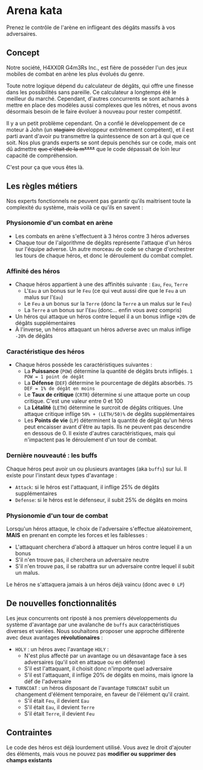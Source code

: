 # Arena kata

Prenez le contrôle de l'arène en infligeant des dégâts massifs à vos adversaires.

## Concept

Notre société, H4XX0R G4m3Rs Inc., est fière de posséder l'un des jeux mobiles
de combat en arène les plus évolués du genre.

Toute notre logique dépend du calculateur de dégâts, qui offre une finesse dans les possibilités
sans pareille.
Ce calculateur a longtemps été le meilleur du marché. Cependant, d'autres concurrents se sont
acharnés à mettre en place des modèles aussi complexes que les nôtres, et nous avons désormais
besoin de le faire évoluer à nouveau pour rester compétitif.

Il y a un petit problème cependant. On a confié le développement de ce moteur à John (un ~~stagiaire~~ développeur
extrêmement compétent), et il est parti avant d'avoir pu transmettre la quintessence de son art à qui que ce
soit. Nos plus grands experts se sont depuis penchés sur ce code, mais ont dû admettre ~~que c'était de la m\*\*\*\*~~
que le code dépassait de loin leur capacité de compréhension.

C'est pour ça que vous êtes là.

## Les règles métiers

Nos experts fonctionnels ne peuvent pas garantir qu'ils maitrisent toute la complexité du système,
mais voilà ce qu'ils en savent :

### Physionomie d'un combat en arène

- Les combats en arène s'effectuent à 3 héros contre 3 héros adverses
- Chaque tour de l'algorithme de dégâts représente l'attaque d'un héros sur l'équipe adverse.
  Un autre morceau de code se charge d'orchestrer les tours de chaque héros, et donc le déroulement
  du combat complet.

### Affinité des héros

- Chaque héros appartient à une des affinités suivante : `Eau`, `Feu`, `Terre`
  - L'`Eau` a un bonus sur le `Feu` (ce qui veut aussi dire que le `Feu` a un malus sur l'`Eau`)
  - Le `Feu` a un bonus sur la `Terre` (donc la `Terre` a un malus sur le `Feu`)
  - La `Terre` a un bonus sur l'`Eau` (donc... enfin vous avez compris)
- Un héros qui attaque un héros contre lequel il a un bonus inflige `+20%` de dégâts supplémentaires
- À l'inverse, un héros attaquant un héros adverse avec un malus inflige `-20%` de dégâts

### Caractéristique des héros

- Chaque héros possède les caractéristiques suivantes :
  - La **Puissance** (`POW`) détermine la quantité de dégâts bruts infligés. `1 POW = 1 point de dégât`
  - La **Défense** (`DEF`) détermine le pourcentage de dégâts absorbés. `75 DEF = 1% de dégât en moins`
  - Le **Taux de critique** (`CRTR`) détermine si une attaque porte un coup critique. C'est une valeur entre 0 et 100
  - La **Létalité** (`LETH`) détermine le surcroit de dégâts critiques. Une attaque critique inflige `50% + (LETH/50)%` de dégâts supplémentaires
  - Les **Points de vie** (`LP`) déterminent la quantité de dégât qu'un héros peut encaisser avant d'être au tapis. Ils ne peuvent pas descendre en dessous de 0.
    Il existe d'autres caractéristiques, mais qui n'impactent pas le déroulement d'un tour de combat.

### Dernière nouveauté : les buffs

Chaque héros peut avoir un ou plusieurs avantages (aka `buffs`) sur lui. Il existe pour l'instant deux types d'avantage :

- `Attack`: si le héros est l'attaquant, il inflige 25% de dégâts supplémentaires
- `Defense`: si le héros est le défenseur, il subit 25% de dégâts en moins

### Physionomie d'un tour de combat

Lorsqu'un héros attaque, le choix de l'adversaire s'effectue aléatoirement, **MAIS**
en prenant en compte les forces et les faiblesses :

- L'attaquant cherchera d'abord à attaquer un héros contre lequel il a un bonus
- S'il n'en trouve pas, il cherchera un adversaire neutre
- S'il n'en trouve pas, il se rabattra sur un adversaire contre lequel il subit un malus.

Le héros ne s'attaquera jamais à un héros déjà vaincu (donc avec `0 LP`)

## De nouvelles fonctionnalités

Les jeux concurrents ont riposté à nos premiers développements du système d'avantage par une avalanche de `buffs` aux caractéristiques diverses et variées. Nous souhaitons proposer une approche différente avec deux avantages **révolutionaires** :

- `HOLY` : un héros avec l'avantage `HOLY` :
  - N'est plus affecté par un avantage ou un désavantage face à ses adversaires (qu'il soit en attaque ou en défense)
  - S'il est l'attaquant, il choisit donc n'importe quel adversaire
  - S'il est l'attaquant, il inflige 20% de dégâts en moins, mais ignore la déf de l'adversaire
- `TURNCOAT` : un héros disposant de l'avantage `TURNCOAT` subit un changement d'élément temporaire, en faveur de l'élément qu'il craint.
  - S'il était `Feu`, il devient `Eau`
  - S'il était `Eau`, il devient `Terre`
  - S'il était `Terre`, il devient `Feu`

## Contraintes

Le code des héros est déjà lourdement utilisé. Vous avez le droit d'ajouter des éléments, mais vous ne pouvez pas **modifier ou supprimer des champs existants**
